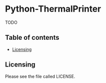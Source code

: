 Python-ThermalPrinter
=====================

TODO

## Table of contents

- [Licensing](#licensing)

## Licensing

Please see the file called LICENSE.
